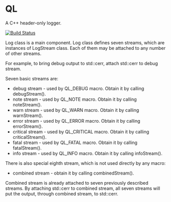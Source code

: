# QL

A C++ header-only logger.

[![Build Status](https://travis-ci.org/michpolicht/QL.svg?branch=master)](https://travis-ci.org/michpolicht/QL)

Log class is a main component. Log class defines seven streams, which are instances
of LogStream class. Each of them may be attached to any number of other streams.

For example, to bring debug output to std::cerr, attach std::cerr to debug stream.

Seven basic streams are:
  - debug stream - used by QL_DEBUG macro. Obtain it by calling debugStream().
  - note stream - used by QL_NOTE macro. Obtain it by calling noteStream().
  - warn stream - used by QL_WARN macro. Obtain it by calling warnStream().
  - error stream - used by QL_ERROR macro. Obtain it by calling errorStream().
  - critical stream - used by QL_CRITICAL macro. Obtain it by calling criticalStream().
  - fatal stream - used by QL_FATAL macro. Obtain it by calling fatalStream().
  - info stream - used by QL_INFO macro. Obtain it by calling infoStream().

There is also special eighth stream, which is not used directly by any macro:
  - combined stream - obtain it by calling combinedStream().

Combined stream is already attached to seven previously described streams. By attaching
std::cerr to combined stream, all seven streams will put the output, through combined
stream, to std::cerr.
